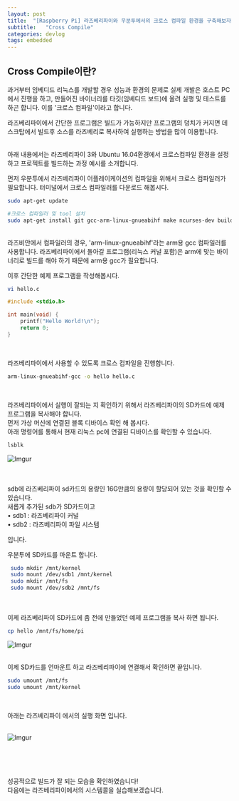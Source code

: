 ```yaml
---
layout: post
title:  "[Raspberry Pi] 라즈베리파이와 우분투에서의 크로스 컴파일 환경을 구축해보자"
subtitle:   "Cross Compile"
categories: devlog
tags: embedded
---
```


## Cross Compile이란?

과거부터 임베디드 리눅스를 개발할 경우 성능과 환경의 문제로 실제 개발은 호스트 PC에서 진행을 하고, 만들어진 바이너리를 타깃(임베디드 보드)에 올려 실행 및 테스트를 하곤 합니다.
이를 '크로스 컴파일'이라고 합니다. 

라즈베리파이에서 간단한 프로그램은 빌드가 가능하지만 프로그램의 덩치가 커지면 데스크탑에서 빌드후 소스를 라즈베리로 복사하여 실행하는 방법을 많이 이용합니다. 
<br/>
<br/>

아래 내용에서는 라즈베리파이 3와 Ubuntu 16.04환경에서 크로스컴파일 환경을 설정하고 프로젝트를 빌드하는 과정 예시를 소개합니다.

먼저 우분투에서 라즈베리파이 어플레이케이션의 컴파일을 위해서 크로스 컴파일러가 필요합니다. 
터미널에서 크로스 컴파일러를 다운로드 해봅시다. 

```sh
sudo apt-get update

#크로스 컴파일러 및 tool 설치
sudo apt-get install git gcc-arm-linux-gnueabihf make ncurses-dev build-essential
```
<br/>
라즈비안에서 컴파일러의 경우, 'arm-linux-gnueabihf'라는 arm용 gcc 컴파일러를 사용합니다.
라즈베리파이에서 돌아갈 프로그램(리눅스 커널 포함)은 arm에 맞는 바이너리로 빌드를 해야 하기 때문에 arm용 gcc가 필요합니다.
<br/>



이후 간단한 예제 프로그램을 작성해봅시다.

```sh
vi hello.c
```

```c
#include <stdio.h>

int main(void) {
    printf("Hello World!\n");
    return 0;
}
```
<br/>

라즈베리파이에서 사용할 수 있도록 크로스 컴파일을 진행합니다. 
```sh
arm-linux-gnueabihf-gcc -o hello hello.c
```
<br/>

라즈베리파이에서 실행이 잘되는 지 확인하기 위해서 라즈베리파이의 SD카드에 예제 프로그램을 복사해야 합니다.<br/>
먼저 가상 머신에 연결된 블록 디바이스 확인 해 봅시다.<br/>
아래 명령어를 통해서 현재 리눅스 pc에 연결된 디바이스를 확인할 수 있습니다.

```sh
lsblk
```

![Imgur](https://i.imgur.com/MtJyKFN.png)

<br/>
<br/>
 sdb에 라즈베리파이 sd카드의 용량인 16G만큼의 용량이 할당되어 있는 것을 확인할 수 있습니다. 
 <br/>
새롭게 추가된 sdb가 SD카드이고<br/> 
• sdb1 : 라즈베리파이 커널<br/>
• sdb2 : 라즈베리파이 파일 시스템<br/>

입니다.

우분투에 SD카드를 마운트 합니다. 

```sh
 sudo mkdir /mnt/kernel
 sudo mount /dev/sdb1 /mnt/kernel
 sudo mkdir /mnt/fs
 sudo mount /dev/sdb2 /mnt/fs
```

<br/>
<br/>
이제 라즈베리파이 SD카드에 좀 전에 만들었던 예제 프로그램을 복사 하면 됩니다. 

```sh
cp hello /mnt/fs/home/pi
```
 
 ![Imgur](https://i.imgur.com/txNC3Rh.png)
 <br/>
<br/>

이제 SD카드를 언마운트 하고 라즈베리파이에 연결해서 확인하면 끝입니다. 
```sh
sudo umount /mnt/fs
sudo umount /mnt/kernel
```
<br/>

아래는 라즈베리파이 에서의 실행 화면 입니다. 
<br/>
<br/>

![Imgur](https://i.imgur.com/AkSYGvU.png)

<br/>
<br/>
<br/>

 성공적으로 빌드가 잘 되는 모습을 확인하였습니다!<br/>
 다음에는 라즈베리파이에서의 시스템콜을 실습해보겠습니다. 
